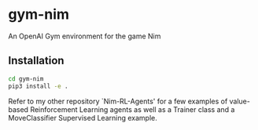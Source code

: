 # gym-nim
An OpenAI Gym environment for the game Nim

## Installation

```bash
cd gym-nim
pip3 install -e .
```

Refer to my other repository `Nim-RL-Agents' for a few examples of value-based Reinforcement Learning agents as well as a Trainer class and a MoveClassifier Supervised Learning example.